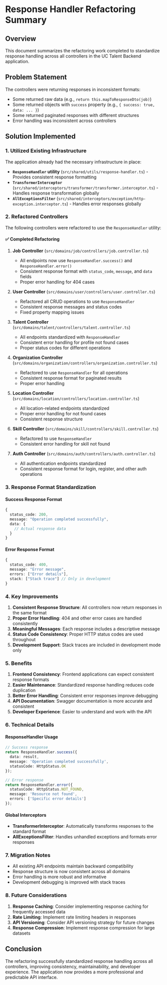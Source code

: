 # Response Handler Refactoring Summary

## Overview
This document summarizes the refactoring work completed to standardize response handling across all controllers in the UC Talent Backend application.

## Problem Statement
The controllers were returning responses in inconsistent formats:
- Some returned raw data (e.g., `return this.mapToResponseDto(job)`)
- Some returned objects with `success` property (e.g., `{ success: true, data: ... }`)
- Some returned paginated responses with different structures
- Error handling was inconsistent across controllers

## Solution Implemented

### 1. Utilized Existing Infrastructure
The application already had the necessary infrastructure in place:
- **`ResponseHandler` utility** (`src/shared/utils/response-handler.ts`) - Provides consistent response formatting
- **`TransformerInterceptor`** (`src/shared/interceptors/transformer/transformer.interceptor.ts`) - Handles response transformation globally
- **`AllExceptionsFilter`** (`src/shared/interceptors/exception/http-exception.interceptor.ts`) - Handles error responses globally

### 2. Refactored Controllers
The following controllers were refactored to use the `ResponseHandler` utility:

#### ✅ Completed Refactoring

1. **Job Controller** (`src/domains/job/controllers/job.controller.ts`)
   - All endpoints now use `ResponseHandler.success()` and `ResponseHandler.error()`
   - Consistent response format with `status_code`, `message`, and `data` fields
   - Proper error handling for 404 cases

2. **User Controller** (`src/domains/user/controllers/user.controller.ts`)
   - Refactored all CRUD operations to use `ResponseHandler`
   - Consistent response messages and status codes
   - Fixed property mapping issues

3. **Talent Controller** (`src/domains/talent/controllers/talent.controller.ts`)
   - All endpoints standardized with `ResponseHandler`
   - Consistent error handling for profile not found cases
   - Proper status codes for different operations

4. **Organization Controller** (`src/domains/organization/controllers/organization.controller.ts`)
   - Refactored to use `ResponseHandler` for all operations
   - Consistent response format for paginated results
   - Proper error handling

5. **Location Controller** (`src/domains/location/controllers/location.controller.ts`)
   - All location-related endpoints standardized
   - Proper error handling for not found cases
   - Consistent response structure

6. **Skill Controller** (`src/domains/skill/controllers/skill.controller.ts`)
   - Refactored to use `ResponseHandler`
   - Consistent error handling for skill not found

7. **Auth Controller** (`src/domains/auth/controllers/auth.controller.ts`)
   - All authentication endpoints standardized
   - Consistent response format for login, register, and other auth operations

### 3. Response Format Standardization

#### Success Response Format
```typescript
{
  status_code: 200,
  message: "Operation completed successfully",
  data: {
    // Actual response data
  }
}
```

#### Error Response Format
```typescript
{
  status_code: 400,
  message: "Error message",
  errors: ["Error details"],
  stack: ["Stack trace"] // Only in development
}
```

### 4. Key Improvements

1. **Consistent Response Structure**: All controllers now return responses in the same format
2. **Proper Error Handling**: 404 and other error cases are handled consistently
3. **Meaningful Messages**: Each response includes a descriptive message
4. **Status Code Consistency**: Proper HTTP status codes are used throughout
5. **Development Support**: Stack traces are included in development mode only

### 5. Benefits

1. **Frontend Consistency**: Frontend applications can expect consistent response formats
2. **Easier Maintenance**: Standardized response handling reduces code duplication
3. **Better Error Handling**: Consistent error responses improve debugging
4. **API Documentation**: Swagger documentation is more accurate and consistent
5. **Developer Experience**: Easier to understand and work with the API

### 6. Technical Details

#### ResponseHandler Usage
```typescript
// Success response
return ResponseHandler.success({
  data: result,
  message: 'Operation completed successfully',
  statusCode: HttpStatus.OK
});

// Error response
return ResponseHandler.error({
  statusCode: HttpStatus.NOT_FOUND,
  message: 'Resource not found',
  errors: ['Specific error details']
});
```

#### Global Interceptors
- **TransformerInterceptor**: Automatically transforms responses to the standard format
- **AllExceptionsFilter**: Handles unhandled exceptions and formats error responses

### 7. Migration Notes

- All existing API endpoints maintain backward compatibility
- Response structure is now consistent across all domains
- Error handling is more robust and informative
- Development debugging is improved with stack traces

### 8. Future Considerations

1. **Response Caching**: Consider implementing response caching for frequently accessed data
2. **Rate Limiting**: Implement rate limiting headers in responses
3. **API Versioning**: Consider API versioning strategy for future changes
4. **Response Compression**: Implement response compression for large datasets

## Conclusion

The refactoring successfully standardized response handling across all controllers, improving consistency, maintainability, and developer experience. The application now provides a more professional and predictable API interface.
